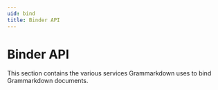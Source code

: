 ```yaml
---
uid: bind
title: Binder API
---
```


# Binder API
This section contains the various services Grammarkdown uses to bind Grammarkdown documents.